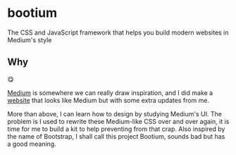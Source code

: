 # bootium

The CSS and JavaScript framework that helps you build modern websites in Medium's style

## Why

:yum:

[Medium](https://medium.com/) is somewhere we can really draw inspiration, and I did make a [website](http://insekai.com/) that looks like Medium but with some extra updates from me.

More than above, I can learn how to design by studying Medium's UI. The problem is I used to rewrite these Medium-like CSS over and over again, it is time for me to build a kit to help preventing from that crap. Also inspired by the name of Bootstrap, I shall call this project Bootium, sounds bad but has a good meaning.
